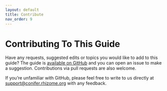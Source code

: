 ```yaml
---
layout: default
title: Contribute
nav_order: 9
---
```

# Contributing To This Guide

Have any requests, suggested edits or topics you would like to add to this guide?
The guide is [available on GitHub](https://github.com/Rhizome-Conifer/conifer-user-guide) and you can open an issue to make a suggestion. Contributions via pull requests are also welcome.

If you’re unfamiliar with GitHub, please feel free to write to us directly at [support@conifer.rhizome.org](mailto:support@conifer.rhizome.org) with any feedback.
